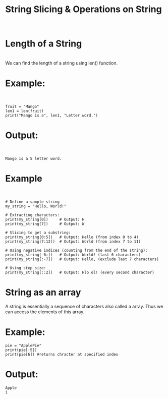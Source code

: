 # String Slicing & Operations on String

<br>

# Length of a String

<br>
We can find the length of a string using len() function.

# Example:
<br>

```
fruit = "Mango"
len1 = len(fruit)
print("Mango is a", len1, "Letter word.")
```

# Output:
<br>

```
Mango is a 5 letter word.
```

# Example
<br>

```
# Define a sample string
my_string = "Hello, World!"

# Extracting characters:
print(my_string[0])     # Output: H
print(my_string[7])     # Output: W

# Slicing to get a substring:
print(my_string[0:5])   # Output: Hello (from index 0 to 4)
print(my_string[7:12])  # Output: World (from index 7 to 11)

# Using negative indices (counting from the end of the string):
print(my_string[-6:])   # Output: World! (last 6 characters)
print(my_string[:-7])   # Output: Hello, (exclude last 7 characters)

# Using step size:
print(my_string[::2])   # Output: Hlo ol! (every second character)
```

# String as an array

A string is essentially a sequence of characters also called a array. Thus we can access the elements of this array.

# Example:
```
pie = "ApplePie"
print(pie[:5])
print(pie[6]) #returns chracter at specified index
```
# Output:
```
Apple
i
```
